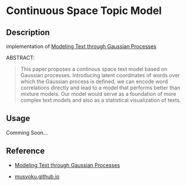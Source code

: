 # Continuous Space Topic Model

## Description

implementation of [Modeling Text through Gaussian Processes](http://chasen.org/~daiti-m/paper/nl213cstm.pdf)

ABSTRACT:
>This paper proposes a continous space text model based on Gaussian processes. Introducing latent coordinates of words over which the Gaussian process is defined, we can encode word correlations directly and lead to a model that performs better than mixture models. Our model would serve as a foundation of more complex text models and also as a statistical visualization of texts.

## Usage

Comming Soon...

## Reference

- [Modeling Text through Gaussian Processes](http://chasen.org/~daiti-m/paper/nl213cstm.pdf)

- [musyoku.github.io](http://musyoku.github.io/)
